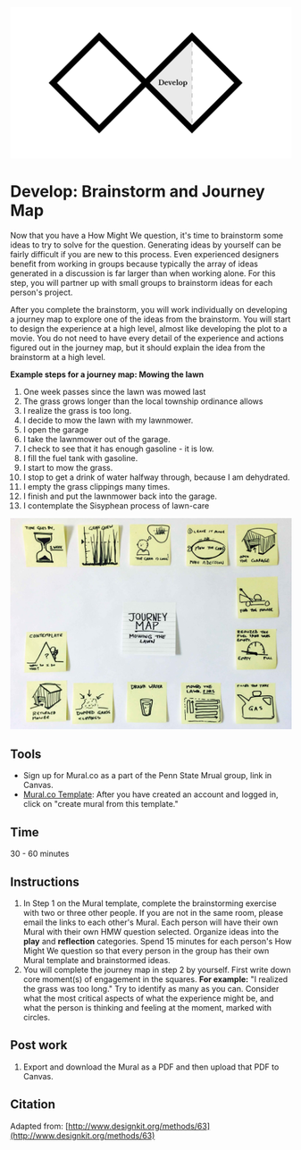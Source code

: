 ![Double Diamond Discover Phase graphic](/assets/dd-process-develop-1200px@2x.png)

# Develop: Brainstorm and Journey Map

Now that you have a How Might We question, it's time to brainstorm some ideas to try to solve for the question. Generating ideas by yourself can be fairly difficult if you are new to this process. Even experienced designers benefit from working in groups because typically the array of ideas generated in a discussion is far larger than when working alone. For this step, you will partner up with small groups to brainstorm ideas for each person's project. 

After you complete the brainstorm, you will work individually on developing a journey map to explore one of the ideas from the brainstorm. You will start to design the experience at a high level, almost like developing the plot to a movie. You do not need to have every detail of the experience and actions figured out in the journey map, but it should explain the idea from the brainstorm at a high level.

**Example steps for a journey map: Mowing the lawn**

1. One week passes since the lawn was mowed last
2. The grass grows longer than the local township ordinance allows
3. I realize the grass is too long.
4. I decide to mow the lawn with my lawnmower.
5. I open the garage
6. I take the lawnmower out of the garage.
7. I check to see that it has enough gasoline - it is low.
8. I fill the fuel tank with gasoline.
9. I start to mow the grass.
10. I stop to get a drink of water halfway through, because I am dehydrated.
11. I empty the grass clippings many times.
12. I finish and put the lawnmower back into the garage.
13. I contemplate the Sisyphean process of lawn-care

![Photo of journey map for mowing a lawn](/assets/journey-map-post-its.jpg)

## Tools

* Sign up for Mural.co as a part of the Penn State Mrual group, link in Canvas.
* [Mural.co Template](https://app.mural.co/template/736d06ed-85a3-4b89-beec-37f70bb1698b/4c4d9d63-6220-47ce-a689-e3b1d791fe32): After you have created an account and logged in, click on "create mural from this template." 

## Time

30 - 60 minutes

## Instructions

1. In Step 1 on the Mural template, complete the brainstorming exercise with two or three other people. If you are not in the same room, please email the links to each other's Mural. Each person will have their own Mural with their own HMW question selected. Organize ideas into the **play** and **reflection** categories. Spend 15 minutes for each person's How Might We question so that every person in the group has their own Mural template and brainstormed ideas.
2. You will complete the journey map in step 2 by yourself. First write down core moment\(s\) of engagement in the squares. **For example:** "I realized the grass was too long." Try to identify as many as you can. Consider what the most critical aspects of what the experience might be, and what the person is thinking and feeling at the moment, marked with circles.

## Post work

1. Export and download the Mural as a PDF and then upload that PDF to Canvas.

## Citation

Adapted from: [http://www.designkit.org/methods/63](http://www.designkit.org/methods/63)


